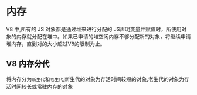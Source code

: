 # 内存
V8 中,所有的 JS 对象都是通过堆来进行分配的.JS声明变量并赋值时，所使用对象的内存就分配在堆中。如果已申请的堆空闲内存不够分配新的对象，将继续申请堆内存，直到对的大小超过V8的限制为止。

## V8 内存分代
将内存分为`新生代`和`老生代`,新生代的对象为存活时间较短的对象,老生代的对象为存活时间较长或常驻内存的对象
